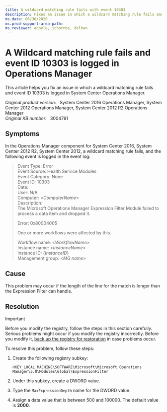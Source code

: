 ```yaml
---
title: A wildcard matching rule fails with event 10303
description: Fixes an issue in which a wildcard matching rule fails and event ID 10303 is logged in System Center Operations Manager.
ms.date: 06/30/2020
ms.prod-support-area-path: 
ms.reviewer: adoyle, jchornbe, delhan
---
```

# A Wildcard matching rule fails and event ID 10303 is logged in Operations Manager

This article helps you fix an issue in which a wildcard matching rule fails and event ID 10303 is logged in System Center Operations Manager.

_Original product version:_ &nbsp; System Center 2016 Operations Manager, System Center 2012 Operations Manager, System Center 2012 R2 Operations Manager  
_Original KB number:_ &nbsp; 3004791

## Symptoms

In the Operations Manager component for System Center 2016, System Center 2012 R2, System Center 2012, a wildcard matching rule fails, and the following event is logged in the event log:

> Event Type: Error  
> Event Source: Health Service Modules  
> Event Category: None  
> Event ID: 10303  
> Date:  
> User: N/A  
> Computer: <*ComputerName*>  
> Description:  
> The Microsoft Operations Manager Expression Filter Module failed to process a data item and dropped it.
>
> Error: 0x80004005
>
> One or more workflows were affected by this.
>  
> Workflow name: <*WorkflowName*>  
> Instance name: <*InstanceName*>  
> Instance ID: {*InstanceID*}  
> Management group: <*MG name*>

## Cause

This problem may occur if the length of the line for the match is longer than the Expression Filter can handle.

## Resolution

> [!IMPORTANT]
> Before you modify the registry, follow the steps in this section carefully. Serious problems might occur if you modify the registry incorrectly. Before you modify it, [back up the registry for restoration](https://support.microsoft.com/help/322756) in case problems occur.

To resolve this problem, follow these steps:

1. Create the following registry subkey:

    `HKEY_LOCAL_MACHINE\SOFTWARE\Microsoft\Microsoft Operations Manager\3.0\Modules\Global\ExpressionFilter`

2. Under this subkey, create a DWORD value.
3. Type the `MaxExpressionDepth` name for the DWORD value.
4. Assign a data value that is between 500 and 100000. The default value is **2000**.
